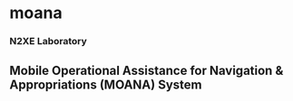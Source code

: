 # moana
### N2XE Laboratory
## Mobile Operational Assistance for Navigation & Appropriations (MOANA) System
